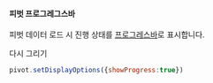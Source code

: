 #### 피벗 프로그레그스바

피벗 데이터 로드 시 진행 상태를 [프로그레스바](http://help.realgrid.com/pivotApi/types/DisplayOptions/)로 표시합니다.

<a class="btn primary small round lowercase" id="btnDrawView">다시 그리기</a>

```js
pivot.setDisplayOptions({showProgress:true})
```

<script>
$('#btnDrawView').click(function() {
	pivot.drawView()
});
</script>